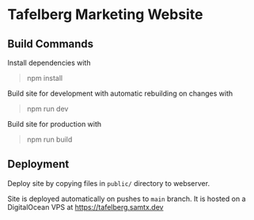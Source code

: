 # Tafelberg Marketing Website

## Build Commands

Install dependencies with
> npm install

Build site for development with automatic rebuilding on changes with
> npm run dev

Build site for production with
> npm run build


## Deployment

Deploy site by copying files in `public/` directory to webserver.

Site is deployed automatically on pushes to `main` branch.
It is hosted on a DigitalOcean VPS at https://tafelberg.samtx.dev


